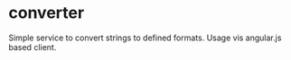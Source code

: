 # converter
Simple service to convert strings to defined formats. Usage vis angular.js based client. 
